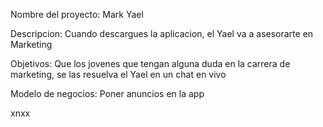 Nombre del proyecto: Mark Yael

Descripcion: Cuando descargues la aplicacion, el Yael va a asesorarte en Marketing

Objetivos: Que los jovenes que tengan alguna duda en la carrera de marketing, se las resuelva el Yael en un chat en vivo

Modelo de negocios: Poner anuncios en la app

xnxx
